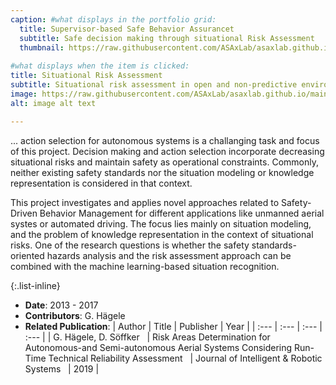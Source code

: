 ```yaml
---
caption: #what displays in the portfolio grid:
  title: Supervisor-based Safe Behavior Assurancet
  subtitle: Safe decision making through situational Risk Assessment
  thumbnail: https://raw.githubusercontent.com/ASAxLab/asaxlab.github.io/main/assets/img/portfolio/monisafe1.jpg
  
#what displays when the item is clicked:
title: Situational Risk Assessment
subtitle: Situational risk assessment in open and non-predictive environments to support decision making and ...
image: https://raw.githubusercontent.com/ASAxLab/asaxlab.github.io/main/assets/img/portfolio/monisafe1.jpg
alt: image alt text

---
```

... action selection for autonomous systems is a challanging task and focus of this project. 
Decision making and action selection incorporate decreasing situational risks and maintain safety as operational constraints. 
Commonly, neither existing safety standards nor the situation modeling or knowledge representation is considered in that context.

This project investigates and applies novel approaches related to Safety-Driven Behavior Management for different applications like unmanned aerial systes or automated driving. The focus lies mainly on situation modeling, and the problem of knowledge representation in the context of situational risks. 
One of the research questions is whether the safety standards-oriented hazards analysis and the risk assessment approach can be combined with the machine learning-based situation recognition.

{:.list-inline} 
- **Date**: 2013 - 2017
- **Contributors**: G. H&auml;gele
- **Related Publication**:
| Author									| Title				| Publisher     |     Year	|
| :---										| :---				| :---	        | :---		|
| G. H&auml;gele, D. S&ouml;ffker	&nbsp;	| Risk Areas Determination for Autonomous-and Semi-autonomous Aerial Systems Considering Run-Time Technical Reliability Assessment &nbsp;	|	Journal of Intelligent & Robotic Systems  &nbsp;	|	2019		|